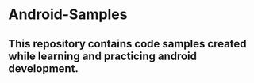 # Android-Samples

## This repository contains code samples created while learning and practicing android development.
